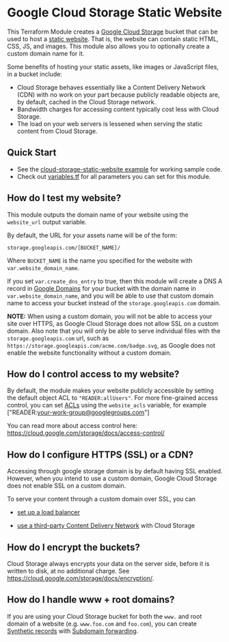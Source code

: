 # Google Cloud Storage Static Website

This Terraform Module creates a [Google Cloud Storage](https://cloud.google.com/storage/) bucket that can be used to host a [static
website](https://cloud.google.com/storage/docs/hosting-static-website). That is, the website can contain static HTML, CSS, JS, and images. This module also allows you to optionally create a custom domain name for it.

Some benefits of hosting your static assets, like images or JavaScript files, in a bucket include:

* Cloud Storage behaves essentially like a Content Delivery Network (CDN) with no work on your part because publicly readable objects are, by default, cached in the Cloud Storage network.
* Bandwidth charges for accessing content typically cost less with Cloud Storage.
* The load on your web servers is lessened when serving the static content from Cloud Storage.



## Quick Start

* See the [cloud-storage-static-website example](/examples/cloud-storage-static-website) for working sample code.
* Check out [variables.tf](variables.tf) for all parameters you can set for this module.



## How do I test my website?

This module outputs the domain name of your website using the `website_url` output variable.

By default, the URL for your assets name will be of the form:

```
storage.googleapis.com/[BUCKET_NAME]/
```

Where `BUCKET_NAME` is the name you specified for the website with `var.website_domain_name`.

If you set `var.create_dns_entry` to true, then this module will create a DNS A record in [Google Domains](https://domains.google/#/) 
for your bucket with the domain name in `var.website_domain_name`, and you will 
be able to use that custom domain name to access your bucket instead of the `storage.googleapis.com` domain.

**NOTE:** When using a custom domain, you will not be able to access your site over HTTPS, as Google Cloud Storage does not allow SSL on a custom domain. Also note that you will only be able to serve individual files with the `storage.googleapis.com` url, such as `https://storage.googleapis.com/acme.com/badge.svg`, as Google does not enable the website functionality without a custom domain.




## How do I control access to my website?

By default, the module makes your website publicly accessible by setting the default object ACL to `"READER:allUsers"`. For more fine-grained access control, you can set [ACLs](https://cloud.google.com/storage/docs/access-control/lists) using the `website_acls`  variable, for example ["READER:your-work-group@googlegroups.com"]  

You can read more about access control here: https://cloud.google.com/storage/docs/access-control/




## How do I configure HTTPS (SSL) or a CDN?

Accessing through google storage domain is by default having SSL enabled. However, when you intend to use a custom domain, Google Cloud Storage does not enable SSL on a custom domain.

To serve your content through a custom domain over SSL, you can 
* [set up a load balancer](https://cloud.google.com/compute/docs/load-balancing/http/adding-a-backend-bucket-to-content-based-load-balancing)

* [use a third-party Content Delivery Network](https://cloudplatform.googleblog.com/2015/09/push-google-cloud-origin-content-out-to-users.html) with Cloud Storage
  <!-- * Serve your static website content from [Firebase Hosting](https://firebase.google.com/docs/hosting/) using the using the [Firebase CDN module](/modules/firebase-cdn). --> 

  


## How do I encrypt the buckets?

Cloud Storage always encrypts your data on the server side, before it is written to disk, at no additional charge. See https://cloud.google.com/storage/docs/encryption/.



## How do I handle www + root domains?

If you are using your Cloud Storage bucket for both the `www.` and root domain of a website (e.g. `www.foo.com` and `foo.com`),
you can create [Synthetic records](https://support.google.com/domains/answer/6069273?hl=en) with [Subdomain forwarding](https://support.google.com/domains/answer/6072198).